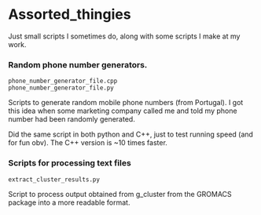 # Assorted_thingies
Just small scripts I sometimes do, along with some scripts I make at my work.

### Random phone number generators.
 	phone_number_generator_file.cpp 
	phone_number_generator_file.py

Scripts to generate random mobile phone numbers (from Portugal).
I got this idea when some marketing company called me and told my phone number had been randomly generated.

Did the same script in both python and C++, just to test running speed (and for fun obv). The C++ version is ~10 times faster.

### Scripts for processing text files

	extract_cluster_results.py

Script to process output obtained from g_cluster from the GROMACS package into a more readable format.
